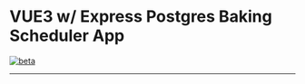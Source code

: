 # VUE3 w/ Express Postgres Baking Scheduler App

[![beta](https://img.shields.io/npm/v/vue/next.svg)](https://www.npmjs.com/package/vue/v/next)

---
